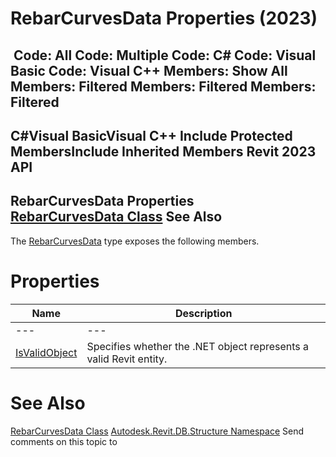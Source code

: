 # RebarCurvesData Properties (2023)

﻿
 Code: All Code: Multiple Code: C# Code: Visual Basic Code: Visual C++  Members: Show All Members: Filtered Members: Filtered Members: Filtered   
---  
C#Visual BasicVisual C++
Include Protected MembersInclude Inherited Members
Revit 2023 API  
---  
RebarCurvesData Properties  
[RebarCurvesData Class](71996f44-c8f9-7695-ccb9-efae09726c9c.md "RebarCurvesData Class") See Also  
---  
The [RebarCurvesData](71996f44-c8f9-7695-ccb9-efae09726c9c.md "RebarCurvesData Class") type exposes the following members.
# Properties
| Name | Description |
| --- | --- |
| --- | --- | --- |
| [IsValidObject](d81bf889-02c0-38c7-f01e-55d8c5817575.md "IsValidObject Property") | Specifies whether the .NET object represents a valid Revit entity. |

# See Also
[RebarCurvesData Class](71996f44-c8f9-7695-ccb9-efae09726c9c.md "RebarCurvesData Class")
[Autodesk.Revit.DB.Structure Namespace](d586b341-f687-9d90-e96d-255806b7d4fc.md "Autodesk.Revit.DB.Structure Namespace")
Send comments on this topic to 